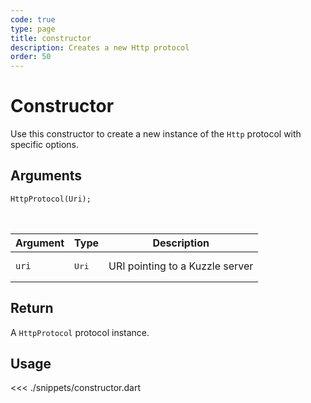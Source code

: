 ```yaml
---
code: true
type: page
title: constructor
description: Creates a new Http protocol
order: 50
---
```


# Constructor

Use this constructor to create a new instance of the `Http` protocol with specific options.

## Arguments

```dart
HttpProtocol(Uri);
```

<br/>

| Argument  | Type              | Description                  |
| --------- | ----------------- | ---------------------------- |
| `uri`    | <pre>Uri</pre> | URI pointing to a Kuzzle server |


## Return

A `HttpProtocol` protocol instance.

## Usage

<<< ./snippets/constructor.dart
